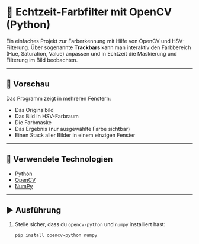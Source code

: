 # 🎨 Echtzeit-Farbfilter mit OpenCV (Python)

Ein einfaches Projekt zur Farberkennung mit Hilfe von OpenCV und HSV-Filterung. Über sogenannte **Trackbars** kann man interaktiv den Farbbereich (Hue, Saturation, Value) anpassen und in Echtzeit die Maskierung und Filterung im Bild beobachten.

---

## 📸 Vorschau

Das Programm zeigt in mehreren Fenstern:
- Das Originalbild
- Das Bild in HSV-Farbraum
- Die Farbmaske
- Das Ergebnis (nur ausgewählte Farbe sichtbar)
- Einen Stack aller Bilder in einem einzigen Fenster

---

## 🧰 Verwendete Technologien

- [Python](https://www.python.org/)
- [OpenCV](https://opencv.org/)
- [NumPy](https://numpy.org/)

---

## ▶️ Ausführung

1. Stelle sicher, dass du `opencv-python` und `numpy` installiert hast:
   ```bash
   pip install opencv-python numpy

